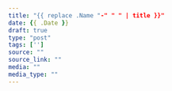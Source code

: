 ```yaml
---
title: "{{ replace .Name "-" " " | title }}"
date: {{ .Date }}
draft: true
type: "post"
tags: ['']
source: ""
source_link: ""
media: ""
media_type: ""
---
```


